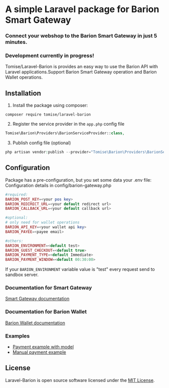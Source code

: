 # A simple Laravel package for Barion Smart Gateway

### **Connect your webshop to the Barion Smart Gateway in just 5 minutes.**

### **Development currently in progress!**

Tomise/Laravel-Barion is provides an easy way to use the Barion API with Laravel applications.Support Barion Smart Gateway operation and Barion Wallet operations.

## Installation

1. Install the package using composer:

`composer require tomise/laravel-barion`

2. Register the service provider in the `app.php` config file

```php
Tomise\Barion\Providers\BarionServiceProvider::class,
```

3. Publish config file (optional)

```php
php artisan vendor:publish --provider="Tomise\Barion\Providers\BarionServiceProvider" --tag="config"
```

## Configuration

Package has a pre-configuration, but you set some data your .env file:
Configuration details in config/barion-gateway.php

```php
#required:
BARION_POST_KEY=<your pos key>
BARION_REDIRECT_URL=<your default redirect url>
BARION_CALLBACK_URL=<your default callback url>

#optional:
# only need for wallet operations
BARION_API_KEY=<your wallet api key>
BARION_PAYEE=<payee email>

#others:
BARION_ENVIRONMENT=<default test>
BARION_GUEST_CHECKOUT=<default true>
BARION_PAYMENT_TYPE=<default Immediate>
BARION_PAYMENT_WINDOW=<default 00:30:00>
```

If your `BARION_ENVIRONMENT` variable value is "test" every request send to sandbox server.

### Documentation for Smart Gateway

[Smart Gateway documentation](docs/gateway.md)

### Documentation for Barion Wallet

[Barion Wallet documentation](docs/wallet.md)

### Examples

- [Payment example with model](examples/payment-width-models/)
- [Manual payment example](examples/manual-payment/)

## License

Laravel-Barion is open source software licensed under the [MIT License](https://opensource.org/licenses/MIT).
